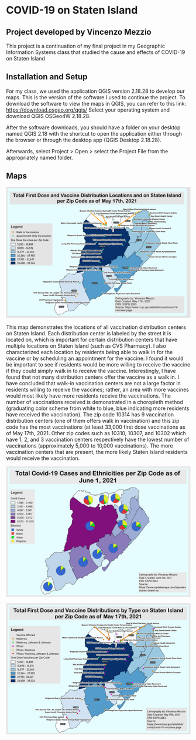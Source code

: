 # COVID-19 on Staten Island
## Project developed by Vincenzo Mezzio
This project is a continuation of my final project in my Geographic Information Systems class that studied the cause and effects of COVID-19 on Staten Island


## Installation and Setup
For my class, we used the application QGIS version 2.18.28 to develop our maps. This is the version of the software I used to continue the project. To download the software to view the maps in QGIS, you can refer to this link: https://download.osgeo.org/qgis/ Select your operating system and download QGIS OSGeo4W 2.18.28.

After the software downloads, you should have a folder on your desktop named QGIS 2.18 with the shortcut to open the application either through the browser or through the desktop app (QGIS Desktop 2.18.28).

Afterwards, select Project > Open > select the Project File from the appropriately named folder.

## Maps
![VaccineLocations](/Maps/Map9_VaccineLocations.jpeg)

This map demonstrates the locations of all vaccination distribution centers on Staten Island. Each distribution center is labeled by the street it is located on, which is important for certain distribution centers that have multiple locations on Staten Island (such as CVS Pharmacy). I also characterized each location by residents being able to walk in for the vaccine or by scheduling an appointment for the vaccine. I found it would be important to see if residents would be more willing to receive the vaccine if they could simply walk in to receive the vaccine. Interestingly, I have found that not many distribution centers offer the vaccine as a walk in. I have concluded that walk-in vaccination centers are not a large factor in residents willing to receive the vaccines; rather, an area with more vaccines would most likely have more residents receive the vaccinations. The number of vaccinations received is demonstrated in a choropleth method (graduating color scheme from white to blue, blue indicating more residents have received the vaccination). The zip code 10314 has 9 vaccination distribution centers (one of them offers walk in vaccination) and this zip code has the most vaccinations (at least 33,000 first dose vaccinations as of May 17th, 2021. Other zip codes such as 10310, 10307, and 10302 which have 1, 2, and 3 vaccination centers respectively have the lowest number of vaccinations (approximately 5,000 to 10,000 vaccinations). The more vaccination centers that are present, the more likely Staten Island residents would receive the vaccination.

![VaccineLocations](/Maps/Map10_CovidCaseEthnicity.jpeg)

![VaccineLocations](/Maps/Map11_VaccineLocationsType.jpeg)

